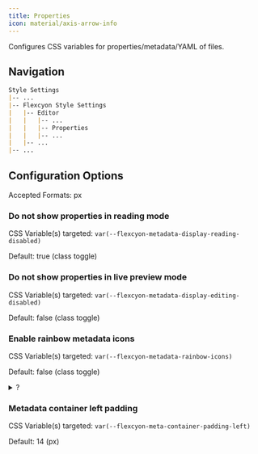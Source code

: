 ```yaml
---
title: Properties
icon: material/axis-arrow-info
---
```


Configures CSS variables for properties/metadata/YAML of files.

## Navigation
```md
Style Settings
|-- ...
|-- Flexcyon Style Settings
|   |-- Editor
|   |   |-- ...
|   |   |-- Properties
|   |   |-- ...
|   |-- ...
|-- ...
```

## Configuration Options

Accepted Formats: px

### Do not show properties in reading mode
CSS Variable(s) targeted: `var(--flexcyon-metadata-display-reading-disabled)`

Default: true (class toggle)

### Do not show properties in live preview mode
CSS Variable(s) targeted: `var(--flexcyon-metadata-display-editing-disabled)`

Default: false (class toggle)

### Enable rainbow metadata icons
CSS Variable(s) targeted: `var(--flexcyon-metadata-rainbow-icons)`

Default: false (class toggle)

<details>
    <summary>?</summary>
    <p>
        You have found it!<br>
        Here is the hint to the fourth challenge:<br>
        what am I to be?<br>
        a pointless declaration,<br>
        a separation of spaces,<br>
        a trifle of languages?<br>
        a common ancestor without formalities, <br>
        calling out to you in alphabetical order.<br>
    </p>
</details>

### Metadata container left padding
CSS Variable(s) targeted: `var(--flexcyon-meta-container-padding-left)`

Default: 14 (px)